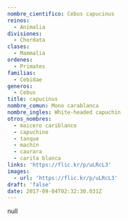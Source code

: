 ```yaml
---
nombre_cientifico: Cebus capucinus
reinos:
  - Animalia
divisiones:
  - Chordata
clases:
  - Mammalia
ordenes:
  - Primates
familias:
  - Cebidae
generos:
  - Cebus
title: capucinus
nombre_comun: Mono carablanca
nombre_ingles: White-headed capuchin
otros_nombres:
  - maicero cariblanco
  - capuchino
  - tanque
  - machín
  - caurara
  - carita blanca
links: 'https://flic.kr/p/uLRcL3'
images:
  - url: 'https://flic.kr/p/uLRcL3'
draft: 'false'
date: 2017-09-04T02:32:30.031Z
---
```

null
